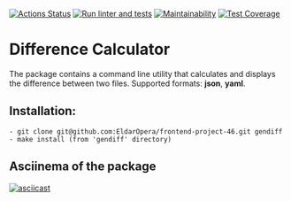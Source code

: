 [![Actions Status](https://github.com/EldarOpera/frontend-project-46/workflows/hexlet-check/badge.svg)](https://github.com/EldarOpera/frontend-project-46/actions)
[![Run linter and tests](https://github.com/EldarOpera/frontend-project-46/actions/workflows/lint-and-test.yml/badge.svg)](https://github.com/EldarOpera/frontend-project-46/actions/workflows/lint-and-test.yml)
[![Maintainability](https://api.codeclimate.com/v1/badges/b51ca25eb96cef345f58/maintainability)](https://codeclimate.com/github/EldarOpera/frontend-project-46/maintainability)
[![Test Coverage](https://api.codeclimate.com/v1/badges/b51ca25eb96cef345f58/test_coverage)](https://codeclimate.com/github/EldarOpera/frontend-project-46/test_coverage)

# Difference Calculator
The package contains a command line utility that calculates and displays the difference between two files.
Supported formats: **json**, **yaml**.

## Installation:

```
- git clone git@github.com:EldarOpera/frontend-project-46.git gendiff
- make install (from 'gendiff' directory)
```

## Asciinema of the package

[![asciicast](https://asciinema.org/a/RvyaXkUtRxtVVRy0CepUjpAJU.svg)](https://asciinema.org/a/RvyaXkUtRxtVVRy0CepUjpAJU)
